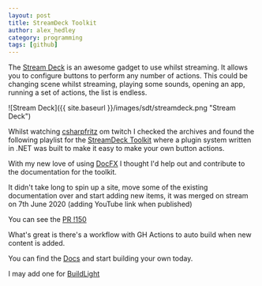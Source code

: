 ```yaml
---
layout: post
title: StreamDeck Toolkit
author: alex_hedley
category: programming
tags: [github]
---
```


The [Stream Deck](https://www.elgato.com/en/gaming/stream-deck) is an awesome gadget to use whilst streaming. It allows you to configure buttons to perform any number of actions. This could be changing scene whilst streaming, playing some sounds, opening an app, running a set of actions, the list is endless.

![Stream Deck]({{ site.baseurl }}/images/sdt/streamdeck.png "Stream Deck")


Whilst watching [csharpfritz](https://www.twitch.tv/csharpfritz) om twitch I checked the archives and found the following playlist for the [StreamDeck Toolkit](https://www.youtube.com/playlist?list=PLVMqA0_8O85xhVTS3OkTOKhe6IIYj7Tna) where a plugin system written in .NET was built to make it easy to make your own button actions.

With my new love of using [DocFX](/post/DocFX/) I thought I'd help out and contribute to the documentation for the toolkit.

It didn't take long to spin up a site, move some of the existing documentation over and start adding new items, it was merged on stream on 7th June 2020 (adding YouTube link when published)

You can see the [PR !150](https://github.com/FritzAndFriends/StreamDeckToolkit/pull/150)

What's great is there's a workflow with GH Actions to auto build when new content is added.

You can find the [Docs](https://fritzandfriends.github.io/StreamDeckToolkit/articles/intro.html) and start building your own today.

I may add one for [BuildLight](post/BuildLight)
